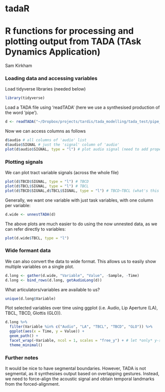 
# tadaR

# R functions for processing and plotting output from TADA (TAsk Dynamics Application)

Sam Kirkham

### Loading data and accessing variables

Load tidyverse libraries (needed below)

``` r
library(tidyverse)
```

Load a TADA file using ‘readTADA’ (here we use a synthesised production
of the word ‘pipe’).

``` r
d <- readTADA("~/Dropbox/projects/tardis/tada_modelling/tada_test/pipe_traj_mv.mat")
```

Now we can access columns as follows

``` r
d$audio # all columns of 'audio' list
d$audio$SIGNAL # just the 'signal' column of 'audio'
plot(d$audio$SIGNAL, type = "l") # plot audio signal (need to add proper time variable)
```

### Plotting signals

We can plot tract variable signals (across the whole file)

``` r
plot(d$TBCD$SIGNAL, type = "l") # TBCD
plot(d$TBCL$SIGNAL, type = "l") # TBCL
plot(d$TBCD$SIGNAL,d$TBCL$SIGNAL, type = "l") # TBCD~TBCL (what's this mean...? cool though)
```

Generally, we want one variable with just task variables, with one
column per variable:

``` r
d.wide <- unnestTADA(d)
```

The above plots are much easier to do using the now unnested data, as we
can refer directly to variables:

``` r
plot(d.wide$TBCL, type = "l") 
```

### Wide formant data

We can also convert the data to wide format. This allows us to easily
show multiple variables on a single plot.

``` r
d.long <- gather(d.wide, "Variable", "Value", -Sample, -Time)
d.long <- bind_rows(d.long, getAudioLong(d))
```

What articulators/variables are available to us?

``` r
unique(d.long$Variable)
```

Plot selected variables over time using ggplot (i.e. Audio, Lip Aperture
(LA), TBCL, TBCD, Glottis (GLO)).

``` r
d.long %>% 
  filter(Variable %in% c("Audio", "LA", "TBCL", "TBCD", "GLO")) %>% 
  ggplot(aes(x = Time, y = Value)) +
  geom_path() +
  facet_wrap(~Variable, ncol = 1, scales = "free_y") + # let *only* y-scaling be free
  theme_minimal()
```

### Further notes

It would be nice to have segmental boundaries. However, TADA is not
segmental, as it synthesises output based on overlapping gestures.
Instead, we need to force-align the acoustic signal and obtain temporal
landmarks from the forced-alignment.
